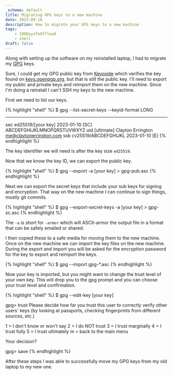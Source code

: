 ```yaml
---
_schema: default
title: Migrating GPG keys to a new machine
date: 2023-09-16
description: How to migrate your GPG keys to a new machine
tags: 
    - 100DaysToOffload
    - shell
draft: false
---
```


Along with setting up the software on my reinstalled laptop, I had to migrate my [GPG](https://gnupg.org/) keys.

Sure, I could get my GPG public key from [Keyoxide](https://keyoxide.org/22A87774A7342FE3DF25E15D08528E69B3B9CA3E) which verifies the key found on [keys.openpgp.org](https://keys.openpgp.org/search?q=me%40claytonerrington.com), but that is still the public key. I'll need to export my public and private keys and reimport them on the new machine. Since I'm doing a reinstall I can't SSH my keys to the new machine.

First we need to list our keys.

{% highlight "shell" %}
$ gpg --list-secret-keys --keyid-format LONG

--------------------------------
sec   ed25519/[your key]  2023-01-10 [SC]
      ABCDEFGHIJKLMNOPQRSTUVWXYZ
uid                 [ultimate] Clayton Errington <me@claytonerrington.com>
ssb   cv25519/ABCDEFGHIJKL 2023-01-10 [E]
{% endhighlight %}

The key identifier we will need is after the key size `ed25519`.

Now that we know the key ID, we can export the public key.

{% highlight "shell" %}
$ gpg --export -a [your key] > gpg-pub.asc
{% endhighlight %}

Next we can export the secret keys that include your sub keys for signing and encryption. That way on the new machine I can continue to sign things, mostly git commits.

{% highlight "shell" %}
$ gpg --export-secret-keys -a [your key] > gpg-sc.asc
{% endhighlight %}

The `-a` is short for `-armor` which will ASCII-armor the output file in a format that can be safely emailed or shared.

I then copied these to a safe media for moving them to the new machine. Once on the new machine we can import the key files on the new machine. During the export and import you will be asked for the encryption password for the key to export and reimport the keys.

{% highlight "shell" %}
$ gpg --import gpg-*.asc
{% endhighlight %}

Now your key is imported, but you might want to change the trust level of your own key. This will drop you to the gpg prompt and you can choose your trust level and confirmation.

{% highlight "shell" %}
$ gpg --edit-key [your key]

gpg> trust
Please decide how far you trust this user to correctly verify other users' keys
(by looking at passports, checking fingerprints from different sources, etc.)

  1 = I don't know or won't say
  2 = I do NOT trust
  3 = I trust marginally
  4 = I trust fully
  5 = I trust ultimately
  m = back to the main menu

Your decision?

gpg> save
{% endhighlight %}

After these steps I was able to successfully move my GPG keys from my old laptop to my new one.
